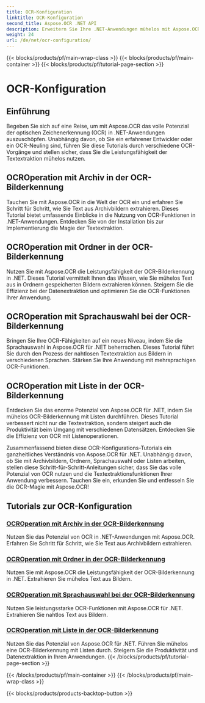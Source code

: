 ```yaml
---
title: OCR-Konfiguration
linktitle: OCR-Konfiguration
second_title: Aspose.OCR .NET API
description: Erweitern Sie Ihre .NET-Anwendungen mühelos mit Aspose.OCR. Entdecken Sie Tutorials zur OCR-Konfiguration, einschließlich Archiv-, Ordner-, Sprachauswahl- und Listenvorgängen.
weight: 24
url: /de/net/ocr-configuration/
---
```


{{< blocks/products/pf/main-wrap-class >}}
{{< blocks/products/pf/main-container >}}
{{< blocks/products/pf/tutorial-page-section >}}

# OCR-Konfiguration

## Einführung

Begeben Sie sich auf eine Reise, um mit Aspose.OCR das volle Potenzial der optischen Zeichenerkennung (OCR) in .NET-Anwendungen auszuschöpfen. Unabhängig davon, ob Sie ein erfahrener Entwickler oder ein OCR-Neuling sind, führen Sie diese Tutorials durch verschiedene OCR-Vorgänge und stellen sicher, dass Sie die Leistungsfähigkeit der Textextraktion mühelos nutzen.

## OCROperation mit Archiv in der OCR-Bilderkennung
Tauchen Sie mit Aspose.OCR in die Welt der OCR ein und erfahren Sie Schritt für Schritt, wie Sie Text aus Archivbildern extrahieren. Dieses Tutorial bietet umfassende Einblicke in die Nutzung von OCR-Funktionen in .NET-Anwendungen. Entdecken Sie von der Installation bis zur Implementierung die Magie der Textextraktion.

## OCROperation mit Ordner in der OCR-Bilderkennung
Nutzen Sie mit Aspose.OCR die Leistungsfähigkeit der OCR-Bilderkennung in .NET. Dieses Tutorial vermittelt Ihnen das Wissen, wie Sie mühelos Text aus in Ordnern gespeicherten Bildern extrahieren können. Steigern Sie die Effizienz bei der Datenextraktion und optimieren Sie die OCR-Funktionen Ihrer Anwendung.

## OCROperation mit Sprachauswahl bei der OCR-Bilderkennung
Bringen Sie Ihre OCR-Fähigkeiten auf ein neues Niveau, indem Sie die Sprachauswahl in Aspose.OCR für .NET beherrschen. Dieses Tutorial führt Sie durch den Prozess der nahtlosen Textextraktion aus Bildern in verschiedenen Sprachen. Stärken Sie Ihre Anwendung mit mehrsprachigen OCR-Funktionen.

## OCROperation mit Liste in der OCR-Bilderkennung
Entdecken Sie das enorme Potenzial von Aspose.OCR für .NET, indem Sie mühelos OCR-Bilderkennung mit Listen durchführen. Dieses Tutorial verbessert nicht nur die Textextraktion, sondern steigert auch die Produktivität beim Umgang mit verschiedenen Datensätzen. Entdecken Sie die Effizienz von OCR mit Listenoperationen.

Zusammenfassend bieten diese OCR-Konfigurations-Tutorials ein ganzheitliches Verständnis von Aspose.OCR für .NET. Unabhängig davon, ob Sie mit Archivbildern, Ordnern, Sprachauswahl oder Listen arbeiten, stellen diese Schritt-für-Schritt-Anleitungen sicher, dass Sie das volle Potenzial von OCR nutzen und die Textextraktionsfunktionen Ihrer Anwendung verbessern. Tauchen Sie ein, erkunden Sie und entfesseln Sie die OCR-Magie mit Aspose.OCR!
## Tutorials zur OCR-Konfiguration
### [OCROperation mit Archiv in der OCR-Bilderkennung](./ocr-operation-with-archive/)
Nutzen Sie das Potenzial von OCR in .NET-Anwendungen mit Aspose.OCR. Erfahren Sie Schritt für Schritt, wie Sie Text aus Archivbildern extrahieren.
### [OCROperation mit Ordner in der OCR-Bilderkennung](./ocr-operation-with-folder/)
Nutzen Sie mit Aspose.OCR die Leistungsfähigkeit der OCR-Bilderkennung in .NET. Extrahieren Sie mühelos Text aus Bildern.
### [OCROperation mit Sprachauswahl bei der OCR-Bilderkennung](./ocr-operation-with-language-selection/)
Nutzen Sie leistungsstarke OCR-Funktionen mit Aspose.OCR für .NET. Extrahieren Sie nahtlos Text aus Bildern.
### [OCROperation mit Liste in der OCR-Bilderkennung](./ocr-operation-with-list/)
Nutzen Sie das Potenzial von Aspose.OCR für .NET. Führen Sie mühelos eine OCR-Bilderkennung mit Listen durch. Steigern Sie die Produktivität und Datenextraktion in Ihren Anwendungen.
{{< /blocks/products/pf/tutorial-page-section >}}

{{< /blocks/products/pf/main-container >}}
{{< /blocks/products/pf/main-wrap-class >}}

{{< blocks/products/products-backtop-button >}}
